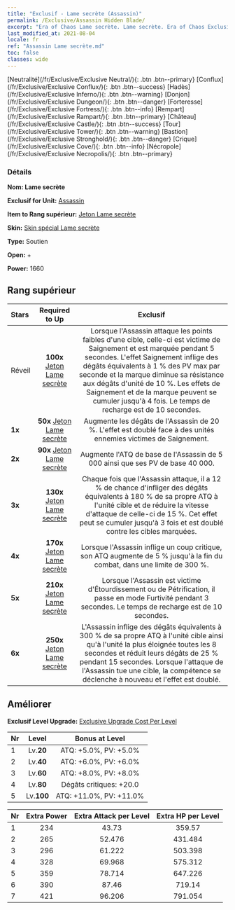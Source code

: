 ```yaml
---
title: "Exclusif - Lame secrète (Assassin)"
permalink: /Exclusive/Assassin Hidden Blade/
excerpt: "Era of Chaos Lame secrète. Lame secrète. Era of Chaos Exclusif Lame secrète. Assassin Exclusif."
last_modified_at: 2021-08-04
locale: fr
ref: "Assassin Lame secrète.md"
toc: false
classes: wide
---
```

 [Neutralité](/fr/Exclusive/Exclusive Neutral/){: .btn .btn--primary} [Conflux](/fr/Exclusive/Exclusive Conflux/){: .btn .btn--success} [Hadès](/fr/Exclusive/Exclusive Inferno/){: .btn .btn--warning} [Donjon](/fr/Exclusive/Exclusive Dungeon/){: .btn .btn--danger} [Forteresse](/fr/Exclusive/Exclusive Fortress/){: .btn .btn--info} [Rempart](/fr/Exclusive/Exclusive Rampart/){: .btn .btn--primary} [Château](/fr/Exclusive/Exclusive Castle/){: .btn .btn--success} [Tour](/fr/Exclusive/Exclusive Tower/){: .btn .btn--warning} [Bastion](/fr/Exclusive/Exclusive Stronghold/){: .btn .btn--danger} [Crique](/fr/Exclusive/Exclusive Cove/){: .btn .btn--info} [Nécropole](/fr/Exclusive/Exclusive Necropolis/){: .btn .btn--primary} 

### Détails
 **Nom: Lame secrète** 

 **Exclusif for Unit:** [Assassin](/fr/units/Assassin/) 

 **Item to Rang supérieur:** [Jeton Lame secrète](/fr/Items/con_2200/)

 **Skin:** [Skin spécial Lame secrète](/fr/Items/con_2199/)

 **Type:** Soutien

 **Open:** +

 **Power:** 1660

## Rang supérieur

  |     Stars    |  Required to Up | Exclusif |
  |:-------------|:---------------:|:---------------:|
  |  Réveil  | **100x** [Jeton Lame secrète](/fr/Items/con_2200/) | Lorsque l'Assassin attaque les points faibles d'une cible, celle-ci est victime de Saignement et est marquée pendant 5 secondes. L'effet Saignement inflige des dégâts équivalents à 1 % des PV max par seconde et la marque diminue sa résistance aux dégâts d'unité de 10 %. Les effets de Saignement et de la marque peuvent se cumuler jusqu'à 4 fois. Le temps de recharge est de 10 secondes. |
  | **1x** <i class="fas fa-star"/> | **50x** [Jeton Lame secrète](/fr/Items/con_2200/) | Augmente les dégâts de l'Assassin de 20 %. L'effet est doublé face à des unités ennemies victimes de Saignement. |
  | **2x** <i class="fas fa-star"/> | **90x** [Jeton Lame secrète](/fr/Items/con_2200/) | Augmente l'ATQ de base de l'Assassin de 5 000 ainsi que ses PV de base 40 000. |
  | **3x** <i class="fas fa-star"/> | **130x** [Jeton Lame secrète](/fr/Items/con_2200/) | Chaque fois que l'Assassin attaque, il a 12 % de chance d'infliger des dégâts équivalents à 180 % de sa propre ATQ à l'unité cible et de réduire la vitesse d'attaque de celle-ci de 15 %. Cet effet peut se cumuler jusqu'à 3 fois et est doublé contre les cibles marquées. |
  | **4x** <i class="fas fa-star"/> | **170x** [Jeton Lame secrète](/fr/Items/con_2200/) | Lorsque l'Assassin inflige un coup critique, son ATQ augmente de 5 % jusqu'à la fin du combat, dans une limite de 300 %. |
  | **5x** <i class="fas fa-star"/> | **210x** [Jeton Lame secrète](/fr/Items/con_2200/) | Lorsque l'Assassin est victime d'Étourdissement ou de Pétrification, il passe en mode Furtivité pendant 3 secondes. Le temps de recharge est de 10 secondes. |
  | **6x** <i class="fas fa-star"/> | **250x** [Jeton Lame secrète](/fr/Items/con_2200/) | L'Assassin inflige des dégâts équivalents à 300 % de sa propre ATQ à l'unité cible ainsi qu'à l'unité la plus éloignée toutes les 8 secondes et réduit leurs dégâts de 25 % pendant 15 secondes. Lorsque l'attaque de l'Assassin tue une cible, la compétence se déclenche à nouveau et l'effet est doublé. |


## Améliorer
 **Exclusif Level Upgrade:** [Exclusive Upgrade Cost Per Level](/Exclusive/ExclusiveUpgradeCostPerLevel/)

  |  Nr  |   Level  | Bonus at Level |
  |:-----|:--------:|:--------------:|
  | 1 | Lv.**20** | ATQ: +5.0%, PV: +5.0% |
  | 2 | Lv.**40** | ATQ: +6.0%, PV: +6.0% |
  | 3 | Lv.**60** | ATQ: +8.0%, PV: +8.0% |
  | 4 | Lv.**80** | Dégâts critiques: +20.0 |
  | 5 | Lv.**100** | ATQ: +11.0%, PV: +11.0% |


  |  Nr  |  Extra Power | Extra Attack per Level | Extra HP per Level |
  |:-----|:--------:|:--------:|:--------:|
  | 1 | 234 | 43.73 | 359.57 |
  | 2 | 265 | 52.476 | 431.484 |
  | 3 | 296 | 61.222 | 503.398 |
  | 4 | 328 | 69.968 | 575.312 |
  | 5 | 359 | 78.714 | 647.226 |
  | 6 | 390 | 87.46 | 719.14 |
  | 7 | 421 | 96.206 | 791.054 |


